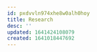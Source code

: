 ```yaml
---
id: pxdvvln974xhe8w0alh0hoy
title: Research
desc: ''
updated: 1641424108079
created: 1641018447692
---
```



